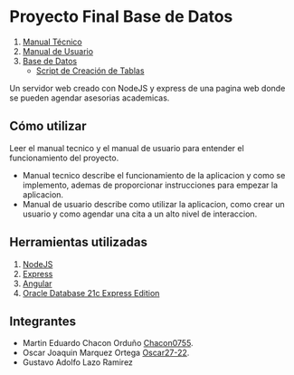 # Proyecto Final Base de Datos

1. [Manual Técnico](./docs/manual_tecnico.md)
2. [Manual de Usuario](./docs/manual_usuario.md)
3. [Base de Datos](./Backend/db/script.sql)
    - [Script de Creación de Tablas](./Backend/db/tables.sql)

Un servidor web creado con NodeJS y express de una pagina web donde se pueden agendar asesorias academicas.

## Cómo utilizar

Leer el manual tecnico y el manual de usuario para entender el funcionamiento del proyecto.

- Manual tecnico describe el funcionamiento de la aplicacion y como se implemento, ademas de proporcionar instrucciones para empezar la aplicacion.
- Manual de usuario describe como utilizar la aplicacion, como crear un usuario y como agendar una cita a un alto nivel de interaccion.

## Herramientas utilizadas

1. [NodeJS](https://nodejs.org)
2. [Express](https://expressjs.com/)
3. [Angular](https://angular.dev/)
4. [Oracle Database 21c Express Edition](https://docs.oracle.com/en/database/oracle/oracle-database/21/sqlrf/index.html)

## Integrantes

- Martin Eduardo Chacon Orduño [Chacon0755](https://github.com/Chacon0755).
- Oscar Joaquin Marquez Ortega [Oscar27-22](https://github.com/Oscar27-22).
- Gustavo Adolfo Lazo Ramirez
